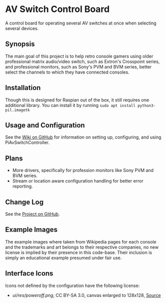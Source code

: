 # AV Switch Control Board

A control board for operating several AV switches at once when selecting
several devices.

## Synopsis

The main goal of this project is to help retro console gamers using older
professional matrix audio/video switch, such as Extron's Crosspoint series, and
professional monitors, such as Sony's PVM and BVM series, better select the
channels to which they have connected consoles.

## Installation

Though this is designed for Raspian out of the box, it still requires one
additional library.  You can install it by running
`sudo apt install python3-pil.imagetk`

## Usage and Configuration

See the [Wiki on GitHub](http://www.github.com/6XGate/PiAvSwitchController/wiki)
for information on setting up, configuring, and using PiAvSwitchController.

## Plans

- More drivers, specifically for profession monitors like Sony PVM and BVM
  series.
- Stream or location aware configuration handling for better error reporting.

## Change Log

See the [Project on GitHub](http://www.github.com/6XGate/PiAvSwitchController).

## Example Images

The example images where taken from Wikipedia pages for each console and the
trademarks and art belongs to their respective companies, no new license is
implied by their presence in this code-base.  Their inclusion is simply an
educational example presumed under fair use.  

## Interface Icons

Icons not defined by the configuration have the following license:

- _ui/res/poweroff.png_, CC BY-SA 3.0, canvas enlarged to 128x128,
  [Source](https://upload.wikimedia.org/wikipedia/commons/7/72/Power_off_icon.png)
